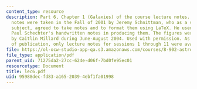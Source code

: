 ```yaml
---
content_type: resource
description: Part 6, Chapter 1 (Galaxies) of the course lecture notes. The lecture
  notes were taken in the Fall of 2001 by Jeremy Schnittman, who as a student in the
  subject, agreed to take notes and to format them using LaTeX. He used Professor
  Paul Schechter's handwritten notes in producing them. The figures were produced
  by Caitlin Millard during June-August 2004. Used with permission. As of the date
  of publication, only lecture notes for sessions 1 through 11 were available.
file: https://ol-ocw-studio-app-qa.s3.amazonaws.com/courses/8-902-astrophysics-ii-fall-2004/95988decfd83a16520394ebf1fa01998_lec6.pdf
file_type: application/pdf
parent_uid: 71275da2-27cc-624e-d06f-7bd0fe95ec01
resourcetype: Document
title: lec6.pdf
uid: 95988dec-fd83-a165-2039-4ebf1fa01998
---
```


